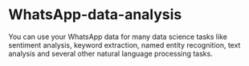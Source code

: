 # WhatsApp-data-analysis
You can use your WhatsApp data for many data science tasks like sentiment analysis, keyword extraction, named entity recognition, text analysis and several other natural language processing tasks. 
